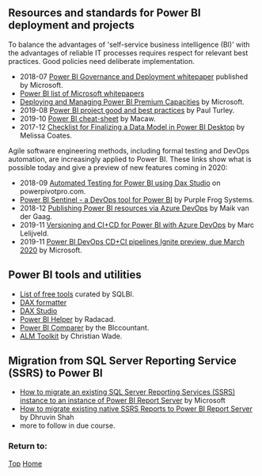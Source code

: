 ## Resources and standards for Power BI deployment and projects

To balance the advantages of 'self-service business intelligence (BI)' with the advantages of reliable IT processes requires respect for relevant best practices.  Good policies need deliberate implementation.
- 2018-07 [Power BI Governance and Deployment whitepaper](https://docs.microsoft.com/en-gb/power-bi/service-admin-governance) published by Microsoft.
- [Power BI list of Microsoft whitepapers](https://docs.microsoft.com/en-gb/power-bi/whitepapers)
- [Deploying and Managing Power BI Premium Capacities](https://docs.microsoft.com/en-us/power-bi/whitepaper-powerbi-premium-deployment) by Microsoft.
- 2019-08 [Power BI project good and best practices](https://sqlserverbi.blog/2019/08/24/power-bi-project-good-and-best-practices/) by Paul Turley.
- 2019-10 [Power BI cheat-sheet](https://bit.ly/cheatsheetpbi) by Macaw.
- 2017-12 [Checklist for Finalizing a Data Model in Power BI Desktop](https://www.sqlchick.com/entries/2017/12/23/checklist-for-finalizing-a-data-model-in-power-bi-desktop) by Melissa Coates.
  
Agile software engineering methods, including formal testing and DevOps automation, are increasingly applied to Power BI.  These links show what is possible today and give a preview of new features coming in 2020:
- 2018-09 [Automated Testing for Power BI using Dax Studio](https://powerpivotpro.com/2018/09/automated-testing-using-dax-for-power-bi/) on powerpivotpro.com.
- [Power BI Sentinel - a DevOps tool for Power BI](https://www.powerbisentinel.com/power-bi-devops/) by Purple Frog Systems.
- 2018-12 [Publishing Power BI resources via Azure DevOps](https://msftplayground.com/2018/12/administrating-and-publishing-power-bi-resources-via-azure-devops/) by Maik van der Gaag.
- 2019-11 [Versioning and CI+CD for Power BI with Azure DevOps](https://data-marc.com/2019/11/12/versioning-and-ci-cd-for-power-bi-with-azure-devops/) by Marc Lelijveld.
- 2019-11 [Power BI DevOps CD+CI pipelines Ignite preview, due March 2020](https://myignite.techcommunity.microsoft.com/sessions/83502?source=sessions) by Microsoft.

## Power BI tools and utilities

- [List of free tools](https://www.sqlbi.com/tools/) curated by SQLBI.
- [DAX formatter](https://www.daxformatter.com/)
- [DAX Studio](https://daxstudio.org/)
- [Power BI Helper](https://powerbihelper.org/) by Radacad.
- [Power BI Comparer](https://www.thebiccountant.com/2019/09/14/compare-power-bi-files-with-power-bi-comparer-tool/) by the BIccountant. 
- [ALM Toolkit](http://alm-toolkit.com/) by Christian Wade.<br>

## Migration from SQL Server Reporting Service (SSRS) to Power BI

- [How to migrate an existing SQL Server Reporting Services (SSRS) instance to an instance of Power BI Report Server](https://docs.microsoft.com/en-us/power-bi/report-server/migrate-report-server) by Microsoft
- [How to migrate existing native SSRS Reports to Power BI Report Server](https://www.c-sharpcorner.com/article/migrate-existing-native-ssrs-reports-to-power-bi-report-server/) by Dhruvin Shah
- more to follow in due course.

### Return to: 
[Top](#resources-and-standards-for-power-bi-deployment-and-projects)  [Home](https://beyondpowerbi.com/)
